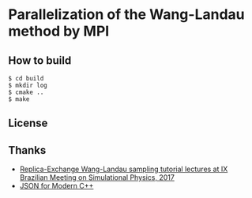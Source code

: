 # Parallelization of the Wang-Landau method by MPI
## How to build
~~~shell-session
$ cd build
$ mkdir log
$ cmake ..
$ make
~~~
## License

## Thanks
- [Replica-Exchange Wang-Landau sampling tutorial lectures at IX Brazilian Meeting on Simulational Physics, 2017](https://github.com/yingwaili/bmsp2017)
- [JSON for Modern C++](https://github.com/nlohmann/json#)
